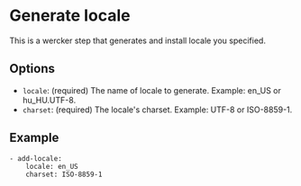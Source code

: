 Generate locale
===============

This is a wercker step that generates and install locale you specified.

## Options

- `locale`: (required) The name of locale to generate. Example: en_US or hu_HU.UTF-8.
- `charset`: (required) The locale's charset. Example: UTF-8 or ISO-8859-1.

## Example

    - add-locale:
        locale: en_US
        charset: ISO-8859-1
